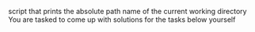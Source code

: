 script that prints the absolute path name of the current working directory
You are tasked to come up with solutions for the tasks below yourself

